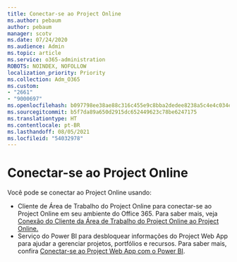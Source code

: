 ```yaml
---
title: Conectar-se ao Project Online
ms.author: pebaum
author: pebaum
manager: scotv
ms.date: 07/24/2020
ms.audience: Admin
ms.topic: article
ms.service: o365-administration
ROBOTS: NOINDEX, NOFOLLOW
localization_priority: Priority
ms.collection: Adm_O365
ms.custom:
- "2661"
- "9000697"
ms.openlocfilehash: b097798ee38ae88c316c455e9c8bba2dedee8238a5c4e4c034ecfc9cdc17f72e
ms.sourcegitcommit: b5f7da89a650d2915dc652449623c78be6247175
ms.translationtype: HT
ms.contentlocale: pt-BR
ms.lasthandoff: 08/05/2021
ms.locfileid: "54032978"
---
```

# <a name="connect-to-project-online"></a>Conectar-se ao Project Online

Você pode se conectar ao Project Online usando:

- Cliente de Área de Trabalho do Project Online para conectar-se ao Project Online em seu ambiente do Office 365. Para saber mais, veja [Conexão do Cliente da Área de Trabalho do Project Online ao Project Online.](https://docs.microsoft.com/projectonline/connect-to-project-online-with-the-project-online-desktop-client)  
- Serviço do Power BI para desbloquear informações do Project Web App para ajudar a gerenciar projetos, portfólios e recursos. Para saber mais, confira [Conectar-se ao Project Web App com o Power BI](https://docs.microsoft.com/power-bi/connect-data/service-connect-to-project-online).  
